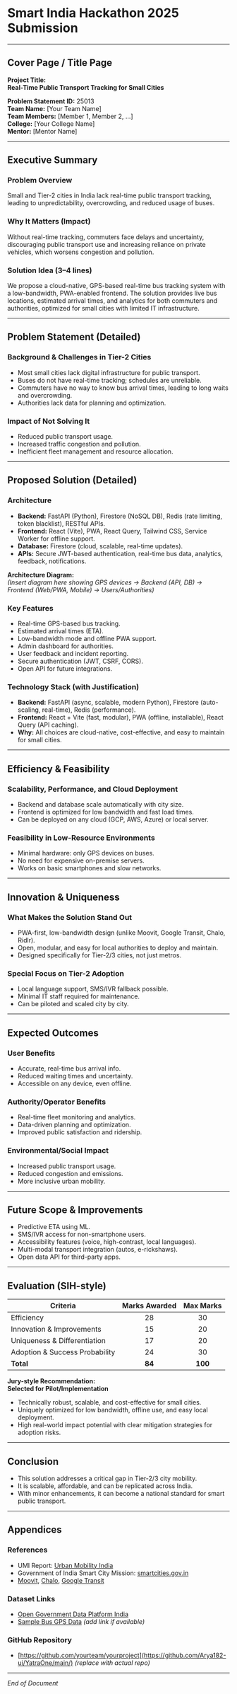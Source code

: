 # Smart India Hackathon 2025 Submission

---

## Cover Page / Title Page

**Project Title:**  
**Real-Time Public Transport Tracking for Small Cities**

**Problem Statement ID:** 25013  
**Team Name:** [Your Team Name]  
**Team Members:** [Member 1, Member 2, ...]  
**College:** [Your College Name]  
**Mentor:** [Mentor Name]

---

## Executive Summary

### Problem Overview
Small and Tier-2 cities in India lack real-time public transport tracking, leading to unpredictability, overcrowding, and reduced usage of buses.

### Why It Matters (Impact)
Without real-time tracking, commuters face delays and uncertainty, discouraging public transport use and increasing reliance on private vehicles, which worsens congestion and pollution.

### Solution Idea (3–4 lines)
We propose a cloud-native, GPS-based real-time bus tracking system with a low-bandwidth, PWA-enabled frontend. The solution provides live bus locations, estimated arrival times, and analytics for both commuters and authorities, optimized for small cities with limited IT infrastructure.

---

## Problem Statement (Detailed)

### Background & Challenges in Tier-2 Cities
- Most small cities lack digital infrastructure for public transport.
- Buses do not have real-time tracking; schedules are unreliable.
- Commuters have no way to know bus arrival times, leading to long waits and overcrowding.
- Authorities lack data for planning and optimization.

### Impact of Not Solving It
- Reduced public transport usage.
- Increased traffic congestion and pollution.
- Inefficient fleet management and resource allocation.

---

## Proposed Solution (Detailed)

### Architecture

- **Backend:** FastAPI (Python), Firestore (NoSQL DB), Redis (rate limiting, token blacklist), RESTful APIs.
- **Frontend:** React (Vite), PWA, React Query, Tailwind CSS, Service Worker for offline support.
- **Database:** Firestore (cloud, scalable, real-time updates).
- **APIs:** Secure JWT-based authentication, real-time bus data, analytics, feedback, notifications.

**Architecture Diagram:**  
*(Insert diagram here showing GPS devices → Backend (API, DB) → Frontend (Web/PWA, Mobile) → Users/Authorities)*

### Key Features
- Real-time GPS-based bus tracking.
- Estimated arrival times (ETA).
- Low-bandwidth mode and offline PWA support.
- Admin dashboard for authorities.
- User feedback and incident reporting.
- Secure authentication (JWT, CSRF, CORS).
- Open API for future integrations.

### Technology Stack (with Justification)
- **Backend:** FastAPI (async, scalable, modern Python), Firestore (auto-scaling, real-time), Redis (performance).
- **Frontend:** React + Vite (fast, modular), PWA (offline, installable), React Query (API caching).
- **Why:** All choices are cloud-native, cost-effective, and easy to maintain for small cities.

---

## Efficiency & Feasibility

### Scalability, Performance, and Cloud Deployment
- Backend and database scale automatically with city size.
- Frontend is optimized for low bandwidth and fast load times.
- Can be deployed on any cloud (GCP, AWS, Azure) or local server.

### Feasibility in Low-Resource Environments
- Minimal hardware: only GPS devices on buses.
- No need for expensive on-premise servers.
- Works on basic smartphones and slow networks.

---

## Innovation & Uniqueness

### What Makes the Solution Stand Out
- PWA-first, low-bandwidth design (unlike Moovit, Google Transit, Chalo, Ridlr).
- Open, modular, and easy for local authorities to deploy and maintain.
- Designed specifically for Tier-2/3 cities, not just metros.

### Special Focus on Tier-2 Adoption
- Local language support, SMS/IVR fallback possible.
- Minimal IT staff required for maintenance.
- Can be piloted and scaled city by city.

---

## Expected Outcomes

### User Benefits
- Accurate, real-time bus arrival info.
- Reduced waiting times and uncertainty.
- Accessible on any device, even offline.

### Authority/Operator Benefits
- Real-time fleet monitoring and analytics.
- Data-driven planning and optimization.
- Improved public satisfaction and ridership.

### Environmental/Social Impact
- Increased public transport usage.
- Reduced congestion and emissions.
- More inclusive urban mobility.

---

## Future Scope & Improvements

- Predictive ETA using ML.
- SMS/IVR access for non-smartphone users.
- Accessibility features (voice, high-contrast, local languages).
- Multi-modal transport integration (autos, e-rickshaws).
- Open data API for third-party apps.

---

## Evaluation (SIH-style)

| Criteria                        | Marks Awarded | Max Marks |
|----------------------------------|:------------:|:---------:|
| Efficiency                      |      28      |    30     |
| Innovation & Improvements        |      15      |    20     |
| Uniqueness & Differentiation     |      17      |    20     |
| Adoption & Success Probability   |      24      |    30     |
| **Total**                       |   **84**     |  **100**  |

**Jury-style Recommendation:**  
**Selected for Pilot/Implementation**

- Technically robust, scalable, and cost-effective for small cities.
- Uniquely optimized for low bandwidth, offline use, and easy local deployment.
- High real-world impact potential with clear mitigation strategies for adoption risks.

---

## Conclusion

- This solution addresses a critical gap in Tier-2/3 city mobility.
- It is scalable, affordable, and can be replicated across India.
- With minor enhancements, it can become a national standard for smart public transport.

---

## Appendices

### References
- UMI Report: [Urban Mobility India](https://www.urbanmobilityindia.in/)
- Government of India Smart City Mission: [smartcities.gov.in](https://smartcities.gov.in/)
- [Moovit](https://moovitapp.com/), [Chalo](https://chalo.com/), [Google Transit](https://maps.google.com/)

### Dataset Links
- [Open Government Data Platform India](https://data.gov.in/)
- [Sample Bus GPS Data](#) *(add link if available)*

### GitHub Repository
- [https://github.com/yourteam/yourproject](https://github.com/Arya182-ui/YatraOne/main/) *(replace with actual repo)*

---

*End of Document*
